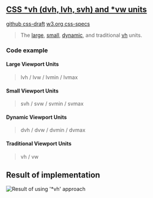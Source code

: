 ## [CSS *vh (dvh, lvh, svh) and *vw units](https://dev.to/frehner/css-vh-dvh-lvh-svh-and-vw-units-27k4)

[github css-draft](https://github.com/w3c/csswg-drafts/issues/6454#issuecomment-880808709)
[w3.org css-specs](https://www.w3.org/TR/css-values-4/)

> The [large](https://dev.to/frehner/css-vh-dvh-lvh-svh-and-vw-units-27k4#large-viewport-units), [small](https://dev.to/frehner/css-vh-dvh-lvh-svh-and-vw-units-27k4#small-viewport-units), [dynamic](https://dev.to/frehner/css-vh-dvh-lvh-svh-and-vw-units-27k4#dynamic-viewport-units), and traditional [vh](https://dev.to/frehner/css-vh-dvh-lvh-svh-and-vw-units-27k4#traditional-viewport-units) units.


### Code example

#### Large Viewport Units
> lvh / lvw / lvmin / lvmax

#### Small Viewport Units
> svh / svw / svmin / svmax

#### Dynamic Viewport Units
>  dvh / dvw / dvmin / dvmax

#### Traditional Viewport Units
> vh / vw


## Result of implementation 
![Result of using '*vh' approach](https://i0.wp.com/css-tricks.com/wp-content/uploads/2021/08/viewports-teaser.png?resize=1000%2C666&ssl=1)
